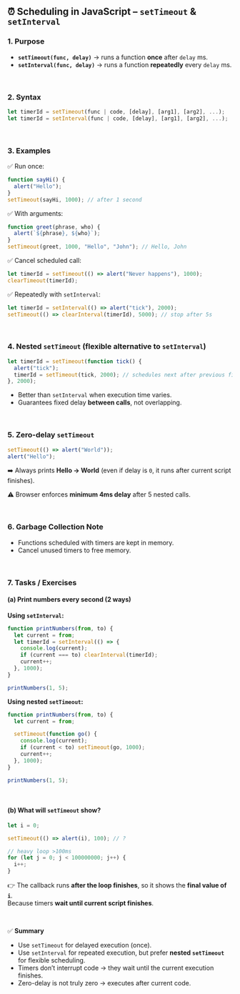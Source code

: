 

## ⏰ Scheduling in JavaScript – `setTimeout` & `setInterval`

### 1. Purpose
- **`setTimeout(func, delay)`** → runs a function **once** after `delay` ms.  
- **`setInterval(func, delay)`** → runs a function **repeatedly** every `delay` ms.

<br>

### 2. Syntax
```js
let timerId = setTimeout(func | code, [delay], [arg1], [arg2], ...);
let timerId = setInterval(func | code, [delay], [arg1], [arg2], ...);
```

<br>

### 3. Examples
✅ Run once:
```js
function sayHi() {
  alert("Hello");
}
setTimeout(sayHi, 1000); // after 1 second
```

✅ With arguments:
```js
function greet(phrase, who) {
  alert(`${phrase}, ${who}`);
}
setTimeout(greet, 1000, "Hello", "John"); // Hello, John
```

✅ Cancel scheduled call:
```js
let timerId = setTimeout(() => alert("Never happens"), 1000);
clearTimeout(timerId);
```

✅ Repeatedly with `setInterval`:
```js
let timerId = setInterval(() => alert("tick"), 2000);
setTimeout(() => clearInterval(timerId), 5000); // stop after 5s
```

<br>

### 4. Nested `setTimeout` (flexible alternative to `setInterval`)
```js
let timerId = setTimeout(function tick() {
  alert("tick");
  timerId = setTimeout(tick, 2000); // schedules next after previous finishes
}, 2000);
```
- Better than `setInterval` when execution time varies.  
- Guarantees fixed delay **between calls**, not overlapping.

<br>

### 5. Zero-delay `setTimeout`
```js
setTimeout(() => alert("World"));
alert("Hello");
```
➡️ Always prints **Hello → World** (even if delay is `0`, it runs after current script finishes).

⚠️ Browser enforces **minimum 4ms delay** after 5 nested calls.

<br>

### 6. Garbage Collection Note
- Functions scheduled with timers are kept in memory.  
- Cancel unused timers to free memory.

<br>

### 7. Tasks / Exercises

#### (a) Print numbers every second (2 ways)

**Using `setInterval`:**
```js
function printNumbers(from, to) {
  let current = from;
  let timerId = setInterval(() => {
    console.log(current);
    if (current === to) clearInterval(timerId);
    current++;
  }, 1000);
}

printNumbers(1, 5);
```

**Using nested `setTimeout`:**
```js
function printNumbers(from, to) {
  let current = from;

  setTimeout(function go() {
    console.log(current);
    if (current < to) setTimeout(go, 1000);
    current++;
  }, 1000);
}

printNumbers(1, 5);
```

<br>

#### (b) What will `setTimeout` show?
```js
let i = 0;

setTimeout(() => alert(i), 100); // ?

// heavy loop >100ms
for (let j = 0; j < 100000000; j++) {
  i++;
}
```
👉 The callback runs **after the loop finishes**, so it shows the **final value of `i`**.  
Because timers **wait until current script finishes**.

<br>

✅ **Summary**
- Use `setTimeout` for delayed execution (once).  
- Use `setInterval` for repeated execution, but prefer **nested `setTimeout`** for flexible scheduling.  
- Timers don’t interrupt code → they wait until the current execution finishes.  
- Zero-delay is not truly zero → executes after current code.  
